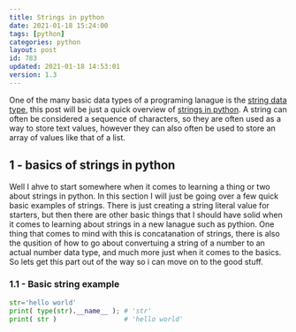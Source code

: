 ```yaml
---
title: Strings in python
date: 2021-01-18 15:24:00
tags: [python]
categories: python
layout: post
id: 783
updated: 2021-01-18 14:53:01
version: 1.3
---
```


One of the many basic data types of a programing lanague is the [string data type](https://en.wikipedia.org/wiki/String_%28computer_science%29), this post will be just a quick overview of [strings in python](https://docs.python.org/3.7/library/string.html). A string can often be considered a sequence of characters, so they are often used as a way to store text values, however they can also often be used to store an array of values like that of a list.

<!-- more -->

## 1 - basics of strings in python

Well I ahve to start somewhere when it comes to learning a thing or two about strings in python. In this section I will just be going over a few quick basic examples of strings. There is just creating a string literal value for starters, but then there are other basic things that I should have solid when it comes to learning about strings in a new lanague such as pythion. One thing that comes to mind with this is concatanation of strings, there is also the qusition of how to go about convertuing a string of a number to an actual number data type, and much more just when it comes to the basics. So lets get this part out of the way so i can move on to the good stuff.

### 1.1 - Basic string example

```python
str='hello world'
print( type(str).__name__ ); # 'str'
print( str )                 # 'hello world'
```
